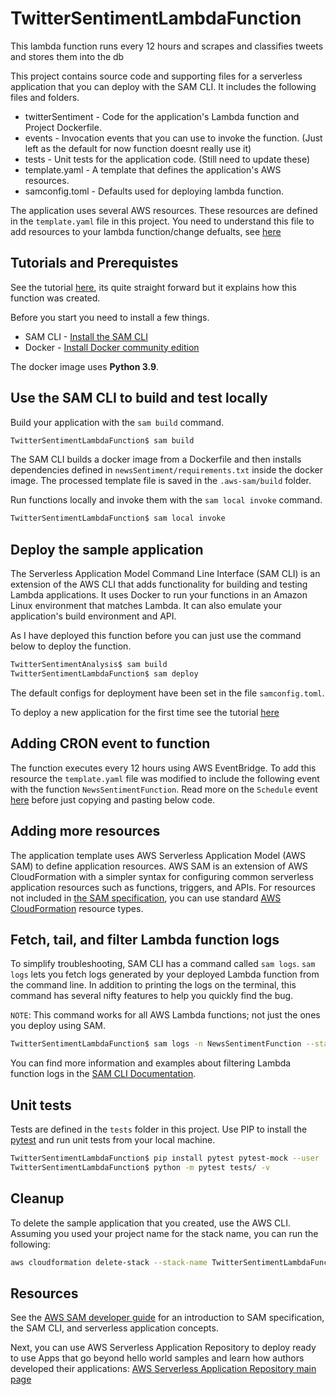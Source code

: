 # TwitterSentimentLambdaFunction
This lambda function runs every 12 hours and scrapes and classifies tweets and stores them into the db

This project contains source code and supporting files for a serverless application that you can deploy with the SAM CLI. It includes the following files and folders.

- twitterSentiment - Code for the application's Lambda function and Project Dockerfile.
- events - Invocation events that you can use to invoke the function. (Just left as the default for now function doesnt really use it)
- tests - Unit tests for the application code. (Still need to update these)
- template.yaml - A template that defines the application's AWS resources. 
- samconfig.toml - Defaults used for deploying lambda function. 

The application uses several AWS resources. These resources are defined in the `template.yaml` file in this project. You need to understand this file to add resources to your lambda function/change defualts, see [here](https://docs.aws.amazon.com/serverless-application-model/latest/developerguide/sam-specification.html)

## Tutorials and Prerequistes 
See the tutorial [here](https://aws.amazon.com/blogs/compute/using-container-image-support-for-aws-lambda-with-aws-sam/), its quite straight forward but it explains how this function was created.  

Before you start you need to install a few things. 

* SAM CLI - [Install the SAM CLI](https://docs.aws.amazon.com/serverless-application-model/latest/developerguide/serverless-sam-cli-install.html)
* Docker - [Install Docker community edition](https://hub.docker.com/search/?type=edition&offering=community)

The docker image uses **Python 3.9**. 

## Use the SAM CLI to build and test locally

Build your application with the `sam build` command.

```bash
TwitterSentimentLambdaFunction$ sam build
```

The SAM CLI builds a docker image from a Dockerfile and then installs dependencies defined in `newsSentiment/requirements.txt` inside the docker image. The processed template file is saved in the `.aws-sam/build` folder.

Run functions locally and invoke them with the `sam local invoke` command.

```bash
TwitterSentimentLambdaFunction$ sam local invoke
```

## Deploy the sample application

The Serverless Application Model Command Line Interface (SAM CLI) is an extension of the AWS CLI that adds functionality for building and testing Lambda applications. It uses Docker to run your functions in an Amazon Linux environment that matches Lambda. It can also emulate your application's build environment and API.

As I have deployed this function before you can just use the command below to deploy the function. 

```bash
TwitterSentimentAnalysis$ sam build
TwitterSentimentLambdaFunction$ sam deploy 
```
The default configs for deployment have been set in the file ```samconfig.toml```. 

To deploy a new application for the first time see the tutorial  [here](https://aws.amazon.com/blogs/compute/using-container-image-support-for-aws-lambda-with-aws-sam/)

## Adding CRON event to function 
The function executes every 12 hours using AWS EventBridge. To add this resource the ```template.yaml``` file was modified to include the following event with the function ```NewsSentimentFunction```. 
Read more on the ```Schedule``` event [here]( https://docs.aws.amazon.com/serverless-application-model/latest/developerguide/sam-property-function-schedule.html) before just copying and pasting below code. 


## Adding more resources
The application template uses AWS Serverless Application Model (AWS SAM) to define application resources. AWS SAM is an extension of AWS CloudFormation with a simpler syntax for configuring common serverless application resources such as functions, triggers, and APIs. For resources not included in [the SAM specification](https://github.com/awslabs/serverless-application-model/blob/master/versions/2016-10-31.md), you can use standard [AWS CloudFormation](https://docs.aws.amazon.com/AWSCloudFormation/latest/UserGuide/aws-template-resource-type-ref.html) resource types.

## Fetch, tail, and filter Lambda function logs

To simplify troubleshooting, SAM CLI has a command called `sam logs`. `sam logs` lets you fetch logs generated by your deployed Lambda function from the command line. In addition to printing the logs on the terminal, this command has several nifty features to help you quickly find the bug.

`NOTE`: This command works for all AWS Lambda functions; not just the ones you deploy using SAM.

```bash
TwitterSentimentLambdaFunction$ sam logs -n NewsSentimentFunction --stack-name TwitterSentimentLambdaFunction --tail
```

You can find more information and examples about filtering Lambda function logs in the [SAM CLI Documentation](https://docs.aws.amazon.com/serverless-application-model/latest/developerguide/serverless-sam-cli-logging.html).

## Unit tests

Tests are defined in the `tests` folder in this project. Use PIP to install the [pytest](https://docs.pytest.org/en/latest/) and run unit tests from your local machine.

```bash
TwitterSentimentLambdaFunction$ pip install pytest pytest-mock --user
TwitterSentimentLambdaFunction$ python -m pytest tests/ -v
```

## Cleanup

To delete the sample application that you created, use the AWS CLI. Assuming you used your project name for the stack name, you can run the following:

```bash
aws cloudformation delete-stack --stack-name TwitterSentimentLambdaFunction
```

## Resources

See the [AWS SAM developer guide](https://docs.aws.amazon.com/serverless-application-model/latest/developerguide/what-is-sam.html) for an introduction to SAM specification, the SAM CLI, and serverless application concepts.

Next, you can use AWS Serverless Application Repository to deploy ready to use Apps that go beyond hello world samples and learn how authors developed their applications: [AWS Serverless Application Repository main page](https://aws.amazon.com/serverless/serverlessrepo/)
